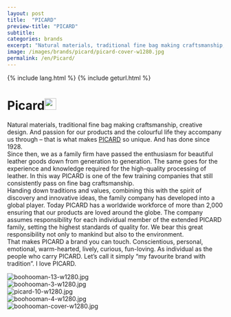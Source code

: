 ```yaml
---
layout: post
title:  "PICARD"
preview-title: "PICARD"
subtitle:
categories: brands
excerpt: "Natural materials, traditional fine bag making craftsmanship, creative design. That is what makes PICARD so unique" 
image: /images/brands/picard/picard-cover-w1280.jpg
permalink: /en/Picard/
---
```

{% include lang.html %}
{% include geturl.html %}
<div class="dark-grey-bg">
    <div class="container">
        <div class="row">
            <div class="col section ft-white ft-300">
                <h1 class="white-color">Picard<img class="space" src="{{ '/assets/images/aquarius.png' | prepend: SourceUrl }}" width="27"></h1>
                <p>Natural materials, traditional fine bag making craftsmanship, creative design. And passion for our products and the colourful life they accompany us through – that is what makes <a class="red ft-400" href="https://instagram.com/picard_official?utm_source=ig_profile_share&igshid=xd47wo7h4qau/" target="_blank">PICARD</a> so unique. And has done since 1928.<br>
                Since then, we as a family firm have passed the enthusiasm for beautiful leather goods down from generation to generation. The same goes for the experience and knowledge required for the high-quality processing of leather. In this way PICARD is one of the few training companies that still consistently pass on fine bag craftsmanship.<br>
                Handing down traditions and values, combining this with the spirit of discovery and innovative ideas, the family company has developed into a global player. Today PICARD has a worldwide workforce of more than 2,000 ensuring that our products are loved around the globe. The company assumes responsibility for each individual member of the extended PICARD family, setting the highest standards of quality for. We bear this great responsibility not only to mankind but also to the environment.<br>
                That makes PICARD a brand you can touch. Conscientious, personal, emotional, warm-hearted, lively, curious, fun-loving. As individual as the people who carry PICARD. Let’s call it simply “my favourite brand with tradition”. I love PICARD.</p>  
            </div>
        </div>
    </div>
    <div class="post-gallery">
        <div class="container">
            <div class="row">
                <div class="col-md-6">
                    <img src="{{ '/images/brands/picard/picard-13-w1280.jpg' | prepend: SourceUrl }}" alt="boohooman-13-w1280.jpg">
                </div>
                <div class="col-md-6">
                    <img src="{{ '/images/brands/picard/picard-3-w1280.jpg' | prepend: SourceUrl }}" alt="boohooman-3-w1280.jpg">
                </div>
            </div>
            <div class="row">
                <div class="col">
                    <img src="{{ '/images/brands/picard/picard-10-w1280.jpg' | prepend: SourceUrl }}" alt="picard-10-w1280.jpg">
                </div>
            </div>
            <div class="row">
                <div class="col-md-6">
                    <img src="{{ '/images/brands/picard/picard-4-w1280.jpg' | prepend: SourceUrl }}" alt="boohooman-4-w1280.jpg">
                </div>
                <div class="col-md-6">
                    <img src="{{ '/images/brands/picard/picard-cover-w1280.jpg' | prepend: SourceUrl }}" alt="boohooman-cover-w1280.jpg">
                </div>
            </div>
        </div>
    </div>
</div>
